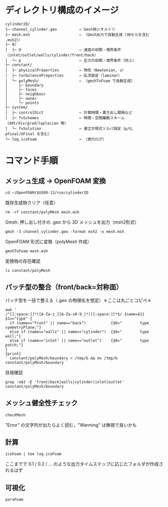 # ディレクトリ構成のイメージ

```
cylinder2D/
├─ channel_cylinder.geo          ← Gmsh用ジオメトリ
├─ mesh.msh                      ← （Gmsh出力で自動生成（3Dセルを含む .msh2））
├─ 0/
│  ├─ U                          ← 速度の初期・境界条件（inlet/outlet/walls/cylinder/front/back）
│  └─ p                          ← 圧力の初期・境界条件（同上）
├─ constant/
│  ├─ physicalProperties         ← 物性（Newtonian, ν）
│  ├─ turbulenceProperties       ← 乱流設定（laminar）
│  └─ polyMesh/                  ← （gmshToFoam で自動生成）
│     ├─ boundary
│     ├─ faces
│     ├─ neighbour
│     ├─ owner
│     └─ points
├─ system/
│  ├─ controlDict                ← 計算時間・書き出し間隔など
│  ├─ fvSchemes                  ← 時間・空間離散スキーム（ddt/div/grad/laplacian 等）
│  └─ fvSolution                 ← 連立方程式ソルバ設定（p/U, pFinal/UFinal を含む）
└─ log.icoFoam                   ← （実行ログ）

```

# コマンド手順

## メッシュ生成 → OpenFOAM 変換

```
cd ~/OpenFOAM/$USER-13/run/cylinder2D
```

既存生成物クリア（任意）

```
rm -rf constant/polyMesh mesh.msh
```

Gmsh: 押し出し付きの .geo から 3D メッシュを出力（msh2形式）

```
gmsh -3 channel_cylinder.geo -format msh2 -o mesh.msh
```

OpenFOAM 形式に変換（polyMesh 作成）

```
gmshToFoam mesh.msh
```

変換物の存在確認

```
ls constant/polyMesh
```

## パッチ型の整合（front/back=対称面）

パッチ型を一括で整える（.geo の物理名を想定）＊ここは丸ごとコピペ＊

```
awk '
/^[[:space:]]*([A-Za-z_][A-Za-z0-9_]*)[[:space:]]*$/ {name=$1}
$1=="type" {
  if (name=="front" || name=="back")           {$0="        type            symmetryPlane;"}
  else if (name=="walls" || name=="cylinder")  {$0="        type            wall;"}
  else if (name=="inlet" || name=="outlet")    {$0="        type            patch;"}
}
{print}
' constant/polyMesh/boundary > /tmp/b && mv /tmp/b constant/polyMesh/boundary
```

目視確認

```
grep -nA3 -E 'front|back|walls|cylinder|inlet|outlet' constant/polyMesh/boundary
```

## メッシュ健全性チェック

```
checkMesh
```

"Error" の文字列が出たらよく読む，"Warming" は無視で良いかも

## 計算

```
icoFoam | tee log.icoFoam
```

ここまでで 0.1 / 0.2 / ... のような出力タイムステップに応じたフォルダが作成されるはず

## 可視化

```
paraFoam
```
